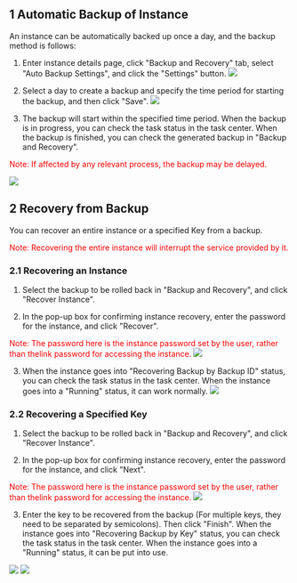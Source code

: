 ## 1 Automatic Backup of Instance

An instance can be automatically backed up once a day, and the backup method is follows:

  1)	Enter instance details page, click "Backup and Recovery" tab, select "Auto Backup Settings", and click  the "Settings" button.
![](https://qzonestyle.gtimg.cn/qzone/vas/opensns/res/img/beifenhuifu-1.png)

  2)	Select a day to create a backup and specify the time period for starting the backup, and then click "Save".
![](https://qzonestyle.gtimg.cn/qzone/vas/opensns/res/img/beifenhuifu-2.png)

  3) The backup will start within the specified time period. When the backup is in progress, you can check the task status in the task center. When the backup is finished, you can check the generated backup in "Backup and Recovery".
	
  <span style = "color:#F00">Note: If affected by any relevant process, the backup may be delayed.
	
![](https://qzonestyle.gtimg.cn/qzone/vas/opensns/res/img/beifenhuifu-3.png)
## 2	Recovery from Backup

  You can recover an entire instance or a specified Key from a backup.
	
 <span style = "color:#F00"> Note: Recovering the entire instance will interrupt the service provided by it.</span>
	
### 2.1	Recovering an Instance

  1)	Select the backup to be rolled back in "Backup and Recovery", and click "Recover Instance".
  
  2)	In the pop-up box for confirming instance recovery, enter the password for the instance, and click "Recover".
  
  <span style = "color:#F00">Note: The password here is the instance password set by the user, rather than the<instance ID: instance password>link password for accessing the instance.</span>
![](https://qzonestyle.gtimg.cn/qzone/vas/opensns/res/img/beifenhuifu-4.png)

  3)	When the instance goes into "Recovering Backup by Backup ID" status, you can check the task status in the task center. When the instance goes into a "Running" status, it can work normally.
![](https://qzonestyle.gtimg.cn/qzone/vas/opensns/res/img/beifenhuifu-5.png)

### 2.2	Recovering a Specified Key

  1)	Select the backup to be rolled back in "Backup and Recovery", and click "Recover Instance".
	
  2)	In the pop-up box for confirming instance recovery, enter the password for the instance, and click "Next".
	
  <span style = "color:#F00">Note: The password here is the instance password set by the user, rather than the<instance ID: instance password>link password for accessing the instance.</span>
![](https://qzonestyle.gtimg.cn/qzone/vas/opensns/res/img/beifenhuifu-6.png)

  3)	Enter the key to be recovered from the backup (For multiple keys, they need to be separated by semicolons). Then click "Finish". When the instance goes into "Recovering Backup by Key" status, you can check the task status in the task center. When the instance goes into a "Running" status, it can be put into use.
  
![](https://qzonestyle.gtimg.cn/qzone/vas/opensns/res/img/beifenhuifu-7.png)
![](https://qzonestyle.gtimg.cn/qzone/vas/opensns/res/img/beifenhuifu-8.png)
